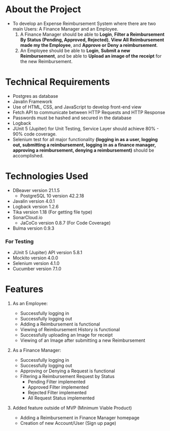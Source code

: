 # About the Project
- To develop an Expense Reimbursement System where there are two main Users: A Finance Manager and an Employee.
    1. A Finance Manager should be able to **Login**, **Filter a Reimbursement By Status (Pending, Approved, Rejected)**, **View All Reimbursement made my the Employee**, and **Approve or Deny a reimbursement**.
    2. An Employee should be able to **Login**, **Submit a new Reimbursement**, and be able to **Upload an image of the receipt** for the new Reimbursement.

# Technical Requirements
- Postgres as database
- Javalin Framework
- Use of HTML, CSS, and JavaScript to develop front-end view
- Fetch API to communicate between HTTP Requests and HTTP Response
- Passwords must be hashed and secured in the database
- Logback
- JUnit 5 (Jupiter) for Unit Testing, Service Layer should achieve 80% - 90% code coverage.
- Selenium test for all major functionality **(logging in as a user, logging out, submitting a reimbursement, logging in as a finance manager, approving a reimbursement, denying a reimbursement)** should be accomplished.

# Technologies Used
- DBeaver version 21.1.5
    - PostgreSQL 10 version 42.2.18
- Javalin version 4.0.1
- Logback version 1.2.6
- Tika version 1.18 (For getting file type)
- SonarCloud.io
    - JaCoCo version 0.8.7 (For Code Coverage)
- Bulma version 0.9.3


### For Testing
- JUnit 5 (Jupiter) API version 5.8.1
- Mockito version 4.0.0
- Selenium version 4.1.0
- Cucumber version 7.1.0

# Features
1. As an Employee:
    - Successfully logging in
    - Successfully logging out
    - Adding a Reimbursement is functional
    - Viewing of Reimbursement History is functional
    - Successfully uploading an Image for receipt
    - Viewing of an Image after submitting a new Reimbursement

2. As a Finance Manager:
    - Successfully logging in
    - Successfully logging out
    - Approving or Denying a Request is functional
    - Filtering a Reimbursement Request by Status
        - Pending Filter implemented
        - Approved Filter implemented
        - Rejected Filter implemented
        - All Request Status implemented

3. Added feature outside of MVP (Minimum Viable Product)
    - Adding a Reimbursement in Finance Manager homepage
    - Creation of new Account/User (Sign up page)


